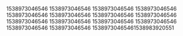 1538973046546
1538973046546
1538973046546
1538973046546
1538973046546
1538973046546
1538973046546
1538973046546
1538973046546
1538973046546
1538973046546
1538973046546
1538973046546
1538973046546
15389730465461538983920551